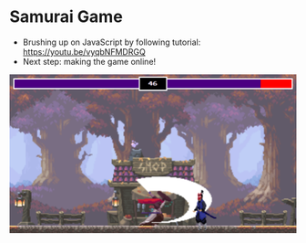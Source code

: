 # Samurai Game
- Brushing up on JavaScript by following tutorial: https://youtu.be/vyqbNFMDRGQ
- Next step: making the game online!

![battleground](img/battleground.png)
